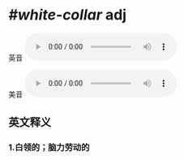 # ***\#white-collar*** adj
英音
<audio src="./media/white-collar1_AAC.aac" controls="controls"></audio>

美音
<audio src="./media/white-collar2_AAC.aac" controls="controls"></audio>



  

英文释义
---
### 1.**白领的；脑力劳动的**  


